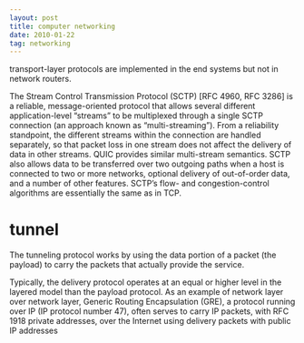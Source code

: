 ```yaml
---
layout: post
title: computer networking
date: 2010-01-22
tag: networking
---
```


transport-layer protocols are implemented in the end systems but not in network routers.


The Stream Control Transmission Protocol (SCTP) [RFC 4960, RFC 3286] is a reliable, message-oriented protocol that allows several different application-level “streams” to be multiplexed through a single SCTP connection (an approach known as “multi-streaming”). From a reliability standpoint, the different streams within the connection are handled separately, so that packet loss in one stream does not affect the delivery of data in other streams. QUIC provides similar multi-stream semantics. SCTP also allows data to be transferred over two outgoing paths when a host is connected to two or more networks, optional delivery of out-of-order data, and a number of other features. SCTP’s flow- and congestion-control algorithms are essentially the same as in TCP.

# tunnel

The tunneling protocol works by using the data portion of a packet (the payload) to carry the packets that actually provide the service. 

Typically, the delivery protocol operates at an equal or higher level in the layered model than the payload protocol.
As an example of network layer over network layer, Generic Routing Encapsulation (GRE), a protocol running over IP (IP protocol number 47), often serves to carry IP packets, with RFC 1918 private addresses, over the Internet using delivery packets with public IP addresses


